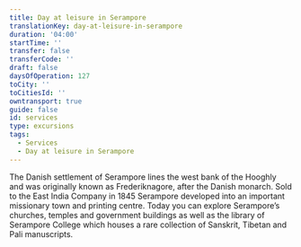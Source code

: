 ```yaml
---
title: Day at leisure in Serampore
translationKey: day-at-leisure-in-serampore
duration: '04:00'
startTime: ''
transfer: false
transferCode: ''
draft: false
daysOfOperation: 127
toCity: ''
toCitiesId: ''
owntransport: true
guide: false
id: services
type: excursions
tags:
  - Services
  - Day at leisure in Serampore
---
```

The Danish settlement of Serampore lines the west bank of the Hooghly and was originally known as Frederiknagore, after the Danish monarch. Sold to the East India Company in 1845 Serampore developed into an important missionary town and printing centre. Today you can explore Serampore’s churches, temples and government buildings as well as the library of Serampore College which houses a rare collection of Sanskrit, Tibetan and Pali manuscripts.